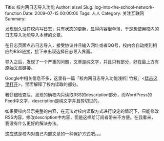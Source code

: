 Title: 校内网日志导入功能
Author: alswl
Slug: log-into-the-school-network-function
Date: 2009-07-15 00:00:00
Tags: 人人
Category: 关注互联网
Summary: 

发现很久没在校内写日志，只有状态的更新，显得内容很单薄，于是想使用校内的日志导入功能导入本博的文章。

在日志页面点击日志导入，接受协议并且输入网址或者QQ号，校内会自动找到相应的RSS链接，接下来出现选择日志导入界面。

导入之后，发现了一个严重的问题，文章是纯文字，并且只有部分，好在最上方有原始文章链接。

Google中相关信息不多，这里有一篇「校内网日志导入功能浅析|
竹枝」<[猛击这里打开](http://blog.anyshpm.com/archives/21)>，里面解释了校内读取的部分。

我仔细检查后，发现的确校内只读取RSS的description部分，而WordPress的Feed中文字，description是纯文字并且剪切过的。

如果要校内显示完整的内容，在无法对校内读取方式进行设定的情况下，只能修改RSS内容，修改description中内容，但是这样给订阅者带来不方便。在我看来，
我没有什么更好的解决办法。

这应该是校内对自己内部文章的一种保护方式吧。。。

